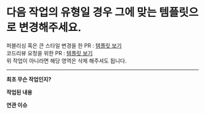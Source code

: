 
# 다음 작업의 유형일 경우 그에 맞는 템플릿으로 변경해주세요.  
퍼블리싱 혹은 큰 스타일 변경을 한 PR : [템플릿 보기](https://github.com/yumis-coconudge/issue_template/blob/master/.github/PULL_REQUEST_TEMPLATE/front_publishing_pr.md)  
코드리뷰 요청을 위한 PR : [템플릿 보기](https://github.com/yumis-coconudge/issue_template/blob/master/.github/PULL_REQUEST_TEMPLATE/pull_request_for_review.md)  
위 작업이 아니라면 해당 영역은 삭제 해주셔도 됩니다.  

---

**최초 무슨 작업인지?**
<!-- 작업을 하게된 이유에 대해서 설명 -->

**작업된 내용**
<!-- 어떤 작업을 했는지 작업 단위로 작성 -->
<!-- PR에 포함된 커밋 제목만으로 구분이 가능한 수준이라면 커밋제목 확인이라고 작성바람 -->
<!-- ex) 1. 로그인 mutation적용 -->
<!--     2. 로그인 요청전 validation 체크 -->
<!--     3. 로그인 실패시 회원가입 이동 -->

**연관 이슈**
<!-- Linked Issue가 한개보다 많을 경우만 연관 이슈를 작성 -->
<!-- #23-->
<!-- #53-->